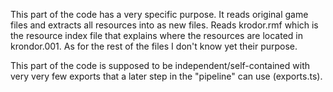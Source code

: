 This part of the code has a very specific purpose.
It reads original game files and extracts all resources into as new files.
Reads krodor.rmf which is the resource index file that explains where the
resources are located in krondor.001. As for the rest of the files I don't know
yet their purpose.

This part of the code is supposed to be independent/self-contained with very
very few exports that a later step in the "pipeline" can use (exports.ts).
